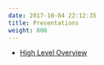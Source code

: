 ```yaml
---
date: 2017-10-04 22:12:35
title: Presentations
weight: 800
---
```


  * [High Level Overview](/presentations/overview.html)
